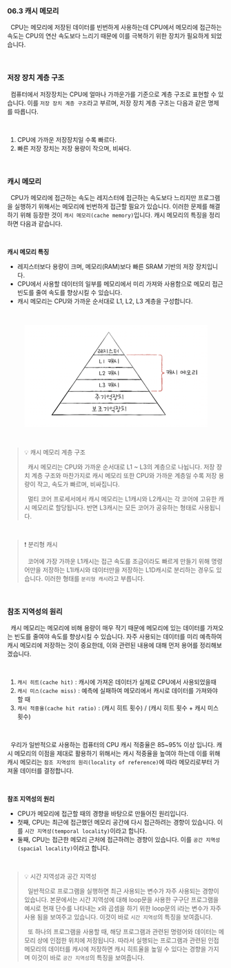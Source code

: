 ### 06.3 캐시 메모리

&nbsp;&nbsp;CPU는 메모리에 저장된 데이터를 빈번하게 사용하는데 CPU에서 메모리에 접근하는 속도는 CPU의 연산 속도보다 느리기 때문에 이를 극복하기 위한 장치가 필요하게 되었습니다.

<br>

### 저장 장치 계층 구조

&nbsp;&nbsp;컴퓨터에서 저장장치는 CPU에 얼마나 가까운가를 기준으로 계층 구조로 표현할 수 있습니다. 이를 `저장 장치 계층 구조`라고 부르며, 저장 장치 계층 구조는 다음과 같은 명제를 따릅니다.

<br>

1. CPU에 가까운 저장장치일 수록 빠르다.
2. 빠른 저장 장치는 저장 용량이 작으며, 비싸다.

<br>

### 캐시 메모리

&nbsp;&nbsp;CPU가 메모리에 접근하는 속도는 레지스터에 접근하는 속도보다 느리지만 프로그램을 실행하기 위해서는 메모리에 빈번하게 접근할 필요가 있습니다. 이러한 문제를 해결하기 위해 등장한 것이 `캐시 메모리(cache memory)`입니다. 캐시 메모리의 특징을 정리하면 다음과 같습니다.

<br>

**캐시 메모리 특징**

- 레지스터보다 용량이 크며, 메모리(RAM)보다 빠른 SRAM 기반의 저장 장치입니다.
- CPU에서 사용할 데이터의 일부를 메모리에서 미리 가져와 사용함으로 메모리 접근 빈도를 줄여 속도를 향상시킬 수 있습니다.
- 캐시 메모리는 CPU와 가까운 순서대로 L1, L2, L3 계층을 구성합니다.

<br>

<figure align="center">
  <img src="../images/저장장치계층구조.png" style="width: 450px" />
</figure>

<br>

> 💡 캐시 메모리 계층 구조
>
> &nbsp;&nbsp;캐시 메모리는 CPU와 가까운 순서대로 L1 ~ L3의 계층으로 나뉩니다. 저장 장치 계층 구조와 마찬가지로 캐시 메모리 또한 CPU와 가까운 계층일 수록 저장 용량이 작고, 속도가 빠르며, 비싸집니다.
>
> &nbsp;&nbsp;멀티 코어 프로세서에서 캐시 메모리는 L1캐시와 L2캐시는 각 코어에 고유한 캐시 메모리로 할당됩니다. 반면 L3캐시는 모든 코어가 공유하는 형태로 사용됩니다.

<br>

> ❗️ 분리형 캐시
>
> &nbsp;&nbsp;코어에 가장 가까운 L1캐시는 접근 속도를 조금이라도 빠르게 만들기 위해 명령어만을 저장하는 L1I캐시와 데이터만을 저장하는 L1D캐시로 분리하는 경우도 있습니다. 이러한 형태를 `분리형 캐시`라고 부릅니다.

<br>

### 참조 지역성의 원리

&nbsp;&nbsp;캐시 메모리는 메모리에 비해 용량이 매우 작기 때문에 메모리에 있는 데이터를 가져오는 빈도를 줄여야 속도를 향상시킬 수 있습니다. 자주 사용되는 데이터를 미리 예측하여 캐시 메모리에 저장하는 것이 중요한데, 이와 관련된 내용에 대해 먼저 용어를 정리해보겠습니다.

<br>

1. `캐시 히트(cache hit)` : 캐시에 가져온 데이터가 실제로 CPU에서 사용되었을때
2. `캐시 미스(cache miss)` : 예측에 실패하여 메모리에서 캐시로 데이터를 가져와야 할 때
3. `캐시 적중율(cache hit ratio)` : (캐시 히트 횟수) / (캐시 히트 횟수 + 캐시 미스 횟수)

<br>

&nbsp;&nbsp;우리가 일반적으로 사용하는 컴퓨터의 CPU 캐시 적중율은 85~95% 이상 입니다. 캐시 메모리의 이점을 제대로 활용하기 위해서는 캐시 적중율을 높여야 하는데 이를 위해 캐시 메모리는 `참조 지역성의 원리(locality of reference)`에 따라 메모리로부터 가져올 데이터를 결정합니다.

<br>

**참조 지역성의 원리**

- CPU가 메모리에 접근할 때의 경향을 바탕으로 만들어진 원리입니다.
- 첫째, CPU는 최근에 접근했던 메모리 공간에 다시 접근하려는 경향이 있습니다. 이를 `시간 지역성(temporal locality)`이라고 합니다.
- 둘째, CPU는 접근한 메모리 근처에 접근하려는 경향이 있습니다. 이를 `공간 지역성(spacial locality)`이라고 합니다.

<br>

> 💡 시간 지역성과 공간 지역성
>
> &nbsp;&nbsp;일반적으로 프로그램을 실행하면 최근 사용되는 변수가 자주 사용되는 경향이 있습니다. 본문에서는 시간 지역성에 대해 loop문을 사용한 구구단 프로그램을 예시로 현재 단수를 나타내는 x와 곱셈을 하기 위한 loop문의 i라는 변수가 자주 사용 됨을 보여주고 있습니다. 이것이 바로 `시간 지역성`의 특징을 보여줍니다.
>
> &nbsp;&nbsp;또 하나의 프로그램을 사용할 때, 해당 프로그램과 관련된 명령어와 데이터는 메모리 상에 인접한 위치에 저장됩니다. 따라서 실행되는 프로그램과 관련된 인접 메모리의 데이터를 캐시에 저장하면 캐시 히트율을 높일 수 있다는 경향을 가지며 이것이 바로 `공간 지역성`의 특징을 보여줍니다.

<br>
